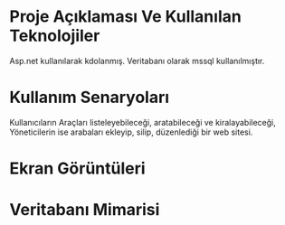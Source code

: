 # Proje Açıklaması Ve Kullanılan Teknolojiler
Asp.net kullanılarak kdolanmış. Veritabanı olarak mssql kullanılmıştır.
# Kullanım Senaryoları
Kullanıcıların Araçları listeleyebileceği, aratabileceği ve kiralayabileceği, Yöneticilerin ise arabaları ekleyip, silip, düzenlediği bir web sitesi. 
# Ekran Görüntüleri

# Veritabanı Mimarisi

